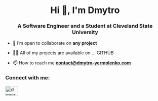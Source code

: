 <h1 align="center">Hi 👋, I'm Dmytro</h1>
<h3 align="center">A Software Engineer and a Student at Cleveland State University</h3>

- 👯 I’m open to collaborate on **any project**

- 👨‍💻 All of my projects are available on ... GITHUB

- 📫 How to reach me **contact@dmytro-yermolenko.com**

<h3 align="left">Connect with me:</h3>
<p align="left">
<a href="https://linkedin.com/in/dmytro-yermolenko-csu" target="blank"><img align="center" src="https://raw.githubusercontent.com/rahuldkjain/github-profile-readme-generator/master/src/images/icons/Social/linked-in-alt.svg" alt="dmytro-yermolenko-csu" height="30" width="40" /></a>
</p>

</p>

